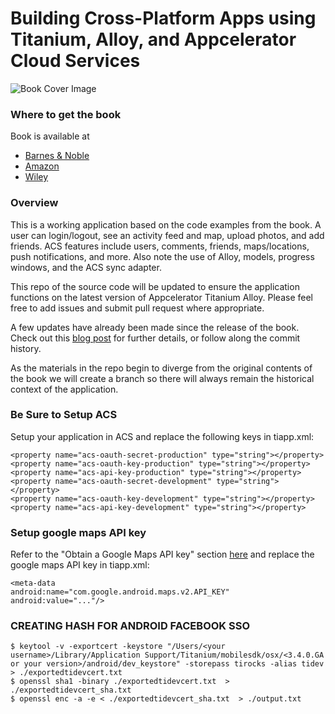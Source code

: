 Building Cross-Platform Apps using Titanium, Alloy, and Appcelerator Cloud Services
====
![Book Cover Image](http://ecx.images-amazon.com/images/I/519RGyDDVIL.jpg)
### Where to get the book

Book is available at 
* [Barnes & Noble](http://www.barnesandnoble.com/w/building-cross-platform-apps-using-titanium-alloy-and-appcelerator-cloud-services-aaron-saunders/1119684143?ean=9781118673256) 
* [Amazon](http://www.amazon.com/Building-Cross-Platform-Titanium-Appcelerator-Services/dp/1118673255)
* [Wiley](http://www.wiley.com/WileyCDA/WileyTitle/productCd-1118673255.html)

### Overview

This is a working application based on the code examples from the book.  A user can login/logout, see an activity feed and map, upload photos, and add friends.  ACS features include users, comments, friends, maps/locations, push notifications, and more.  Also note the use of Alloy, models, progress windows, and the ACS sync adapter.  

This repo of the source code will be updated to ensure the application functions on the latest version of Appcelerator Titanium Alloy. Please feel free to add issues and submit pull request where appropriate.

A few updates have already been made since the release of the book.  Check out this [blog post](http://www.clearlyinnovative.com/building-cross-platform-apps-using-titanium-alloy-appcelerator-cloud-services-released-kindle-code-updates/) for further details, or follow along the commit history.

As the materials in the repo begin to diverge from the original contents of the book we will create a branch so there will always remain the historical context of the application.

### Be Sure to Setup ACS

Setup your application in ACS and replace the following keys in tiapp.xml:

```
<property name="acs-oauth-secret-production" type="string"></property>
<property name="acs-oauth-key-production" type="string"></property>
<property name="acs-api-key-production" type="string"></property>
<property name="acs-oauth-secret-development" type="string"></property>
<property name="acs-oauth-key-development" type="string"></property>
<property name="acs-api-key-development" type="string"></property>
```

### Setup google maps API key

Refer to the "Obtain a Google Maps API key" section [here](https://developers.google.com/maps/documentation/android/start#getting_the_google_maps_android_api_v2) and replace the google maps API key in tiapp.xml:

```
<meta-data
android:name="com.google.android.maps.v2.API_KEY" android:value="..."/>
```


### CREATING HASH FOR ANDROID FACEBOOK SSO
```
$ keytool -v -exportcert -keystore "/Users/<your username>/Library/Application Support/Titanium/mobilesdk/osx/<3.4.0.GA or your version>/android/dev_keystore" -storepass tirocks -alias tidev > ./exportedtidevcert.txt
$ openssl sha1 -binary ./exportedtidevcert.txt  > ./exportedtidevcert_sha.txt
$ openssl enc -a -e < ./exportedtidevcert_sha.txt  > ./output.txt
```
